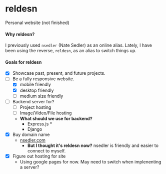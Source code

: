 # reldesn

Personal website (not finished)

#### Why reldesn?
I previously used `nsedler` (Nate Sedler) as an online alias.  Lately, I have been using the reverse, `reldesn`, as an alias to switch things up.

#### Goals for reldesn
- [x] Showcase past, present, and future projects.
- [ ] Be a fully responsive website.
  - [x] mobile friendly
  - [x] desktop friendly
  - [ ] medium size friendly
- [ ] Backend server for?
  - [ ] Project hosting
  - [ ] Image/Video/File hosting
  - **What should we use for backend?**
    - Express.js *
    - Django
- [x] Buy domain name
  - [nsedler.com](https://nsedler.com)
    - **But I thought it's reldesn now?** nsedler is friendly and easier to connect to myself.
- [x] Figure out hosting for site
  - Using google pages for now.  May need to switch when implenenting a server?